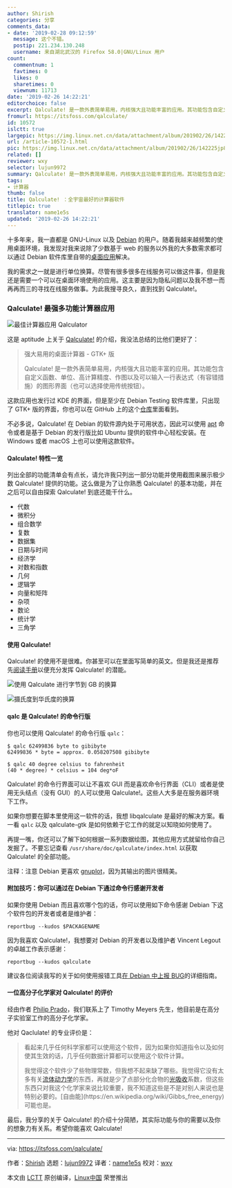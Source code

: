 ```yaml
---
author: Shirish
categories: 分享
comments_data:
- date: '2019-02-28 09:12:59'
  message: 这个不错。
  postip: 221.234.130.248
  username: 来自湖北武汉的 Firefox 58.0|GNU/Linux 用户
count:
  commentnum: 1
  favtimes: 0
  likes: 0
  sharetimes: 0
  viewnum: 11713
date: '2019-02-26 14:22:21'
editorchoice: false
excerpt: Qalculate! 是一款外表简单易用，内核强大且功能丰富的应用。其功能包含自定义函数、单位、高计算精度、作图以及可以输入一行表达式（有容错措施）的图形界面（也可以选择使用传统按钮）。
fromurl: https://itsfoss.com/qalculate/
id: 10572
islctt: true
largepic: https://img.linux.net.cn/data/attachment/album/201902/26/142225jp81mztjh6mz181m.jpg
url: /article-10572-1.html
pic: https://img.linux.net.cn/data/attachment/album/201902/26/142225jp81mztjh6mz181m.jpg.thumb.jpg
related: []
reviewer: wxy
selector: lujun9972
summary: Qalculate! 是一款外表简单易用，内核强大且功能丰富的应用。其功能包含自定义函数、单位、高计算精度、作图以及可以输入一行表达式（有容错措施）的图形界面（也可以选择使用传统按钮）。
tags:
- 计算器
thumb: false
title: Qalculate! ：全宇宙最好的计算器软件
titlepic: true
translator: name1e5s
updated: '2019-02-26 14:22:21'
---
```


十多年来，我一直都是 GNU-Linux 以及 [Debian](https://www.debian.org/) 的用户。随着我越来越频繁的使用桌面环境，我发现对我来说除了少数基于 web 的服务以外我的大多数需求都可以通过 Debian 软件库里自带的[桌面应用](https://itsfoss.com/essential-linux-applications/)解决。


我的需求之一就是进行单位换算。尽管有很多很多在线服务可以做这件事，但是我还是需要一个可以在桌面环境使用的应用。这主要是因为隐私问题以及我不想一而再再而三的寻找在线服务做事。为此我搜寻良久，直到找到 Qalculate!。


### Qalculate! 最强多功能计算器应用


![最佳计算器应用 Qalculator](/data/attachment/album/201902/26/142225jp81mztjh6mz181m.jpg)


这是 aptitude 上关于 [Qalculate!](https://qalculate.github.io/) 的介绍，我没法总结的比他们更好了：



> 
> 强大易用的桌面计算器 - GTK+ 版
> 
> 
> Qalculate! 是一款外表简单易用，内核强大且功能丰富的应用。其功能包含自定义函数、单位、高计算精度、作图以及可以输入一行表达式（有容错措施）的图形界面（也可以选择使用传统按钮）。
> 
> 
> 


这款应用也发行过 KDE 的界面，但是至少在 Debian Testing 软件库里，只出现了 GTK+ 版的界面，你也可以在 GitHub 上的这个[仓库](https://github.com/Qalculate)里面看到。


不必多说，Qalculate! 在 Debian 的软件源内处于可用状态，因此可以使用 [apt](https://itsfoss.com/apt-command-guide/) 命令或者是基于 Debian 的发行版比如 Ubuntu 提供的软件中心轻松安装。在 Windows 或者 macOS 上也可以使用这款软件。


#### Qalculate! 特性一览


列出全部的功能清单会有点长，请允许我只列出一部分功能并使用截图来展示极少数 Qalculate! 提供的功能。这么做是为了让你熟悉 Qalculate! 的基本功能，并在之后可以自由探索 Qalculate! 到底还能干什么。


* 代数
* 微积分
* 组合数学
* 复数
* 数据集
* 日期与时间
* 经济学
* 对数和指数
* 几何
* 逻辑学
* 向量和矩阵
* 杂项
* 数论
* 统计学
* 三角学


#### 使用 Qalculate!


Qalculate! 的使用不是很难。你甚至可以在里面写简单的英文。但是我还是推荐先[阅读手册](https://qalculate.github.io/manual/index.html)以便充分发挥 Qalculate! 的潜能。


![使用 Qalculate 进行字节到 GB 的换算](/data/attachment/album/201902/26/142228gf5z5fageovt2656.png)


![摄氏度到华氏度的换算](/data/attachment/album/201902/26/142230mbxcjvawj2ararvb.png)


#### qalc 是 Qalculate! 的命令行版


你也可以使用 Qalculate! 的命令行版 `qalc`：



```
$ qalc 62499836 byte to gibibyte
62499836 * byte = approx. 0.058207508 gibibyte

$ qalc 40 degree celsius to fahrenheit
(40 * degree) * celsius = 104 deg*oF
```

Qalculate! 的命令行界面可以让不喜欢 GUI 而是喜欢命令行界面（CLI）或者是使用无头结点（没有 GUI）的人可以使用 Qalculate!。这些人大多是在服务器环境下工作。


如果你想要在脚本里使用这一软件的话，我想 libqalculate 是最好的解决方案。看一看 `qalc` 以及 qalculate-gtk 是如何依赖于它工作的就足以知晓如何使用了。


再提一嘴，你还可以了解下如何根据一系列数据绘图，其他应用方式就留给你自己发掘了。不要忘记查看 `/usr/share/doc/qalculate/index.html` 以获取 Qalculate! 的全部功能。


注释：注意 Debian 更喜欢 [gnuplot](http://www.gnuplot.info/)，因为其输出的图片很精美。


#### 附加技巧：你可以通过在 Debian 下通过命令行感谢开发者


如果你使用 Debian 而且喜欢哪个包的话，你可以使用如下命令感谢 Debian 下这个软件包的开发者或者是维护者：



```
reportbug --kudos $PACKAGENAME
```

因为我喜欢 Qalculate!，我想要对 Debian 的开发者以及维护者 Vincent Legout 的卓越工作表示感谢：



```
reportbug --kudos qalculate
```

建议各位阅读我写的关于如何使用报错工具[在 Debian 中上报 BUG](https://itsfoss.com/bug-report-debian/)的详细指南。


#### 一位高分子化学家对 Qalculate! 的评价


经由作者 [Philip Prado](https://itsfoss.com/author/phillip/)，我们联系上了 Timothy Meyers 先生，他目前是在高分子实验室工作的高分子化学家。


他对 Qaclulate! 的专业评价是：



> 
> 看起来几乎任何科学家都可以使用这个软件，因为如果你知道指令以及如何使其生效的话，几乎任何数据计算都可以使用这个软件计算。
> 
> 
> 我觉得这个软件少了些物理常数，但我想不起来缺了哪些。我觉得它没有太多有关[流体动力学](https://en.wikipedia.org/wiki/Fluid_dynamics)的东西，再就是少了点部分化合物的[光吸收](https://en.wikipedia.org/wiki/Absorption_(electromagnetic_radiation))系数，但这些东西只对我这个化学家来说比较重要，我不知道这些是不是对别人来说也是特别必要的。[自由能](https://en.wikipedia.org/wiki/Gibbs_free_energy)可能也是。
> 
> 
> 


最后，我分享的关于 Qalculate! 的介绍十分简陋，其实际功能与你的需要以及你的想象力有关系。希望你能喜欢 Qalculate!




---


via: <https://itsfoss.com/qalculate/>


作者：[Shirish](https://itsfoss.com/author/shirish/) 选题：[lujun9972](https://github.com/lujun9972) 译者：[name1e5s](https://github.com/name1e5s) 校对：[wxy](https://github.com/wxy)


本文由 [LCTT](https://github.com/LCTT/TranslateProject) 原创编译，[Linux中国](https://linux.cn/) 荣誉推出